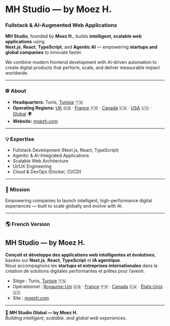 # MH Studio — by Moez H.
### Fullstack & AI-Augmented Web Applications

**MH Studio**, founded by **Moez H.**, builds **intelligent, scalable web applications** using  
**Next.js**, **React**, **TypeScript**, and **Agentic AI** — empowering **startups and global companies** to innovate faster.

We combine modern frontend development with AI-driven automation to create digital products that perform, scale, and deliver measurable impact worldwide.

---

### 🌐 About  
- **Headquarters:** Tunis, [Tunisia](https://tn.moezh.com/en) 🇹🇳  
- **Operating Regions:** [UK](https://uk.moezh.com/en) 🇬🇧 · [France](https://fr.moezh.com/en) 🇫🇷 · [Canada](https://ca.moezh.com/en) 🇨🇦 · [USA](https://us.moezh.com/en) 🇺🇸 · [Global](https://moezh.com/en) 🌍  
- **Website:** [moezh.com](https://moezh.com/en)

---

### 💡 Expertise  
- Fullstack Development (Next.js, React, TypeScript)  
- Agentic & AI-Integrated Applications  
- Scalable Web Architecture  
- UI/UX Engineering  
- Cloud & DevOps (Docker, CI/CD)

---

### 🧭 Mission  
Empowering companies to launch intelligent, high-performance digital experiences — built to scale globally and evolve with AI.

---

### 🌎 French Version

## MH Studio — by Moez H.
**Conçoit et développe des applications web intelligentes et évolutives**, basées sur **Next.js**, **React**, **TypeScript** et **IA agentique**.  
Nous accompagnons les **startups et entreprises internationales** dans la création de solutions digitales performantes et prêtes pour l’avenir.

- Siège : Tunis, [Tunisie](https://tn.moezh.com/fr) 🇹🇳  
- Opérationnel : [Royaume-Uni](https://uk.moezh.com/fr) 🇬🇧 · [France](https://fr.moezh.com/fr) 🇫🇷 · [Canada](https://ca.moezh.com/fr) 🇨🇦 · [États-Unis](https://us.moezh.com/fr) 🇺🇸  
- Site : [moezh.com](https://moezh.com/fr)

---

💼 **MH Studio Global — by Moez H.**  
*Building intelligent, scalable, and global web experiences.*
